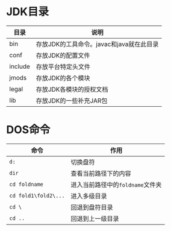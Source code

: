 # JDK目录
| 目录 | 说明 |
| -- | -- |
| bin | 存放JDK的工具命令。javac和java就在此目录 |
| conf | 存放JDK的配置文件 |
| include | 存放平台特定头文件 |
| jmods | 存放JDK的各个模块 |
| legal | 存放JDK各模块的授权文档 |
| lib | 存放JDK的一些补充JAR包 |

# DOS命令
| 命令 | 作用 |
| -- | -- |
|`d:`| 切换盘符 |
| `dir` | 查看当前路径下的内容 |
| `cd foldname` | 进入当前路径中的`foldname`文件夹 |
| `cd fold1\fold2\...` | 进入多级目录 |
| `cd \` | 回退到盘符目录 |
| `cd ..` | 回退到上一级目录 |